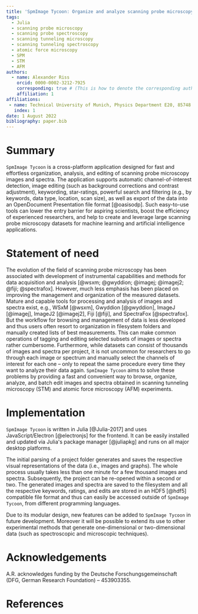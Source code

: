 ```yaml
---
title: 'SpmImage Tycoon: Organize and analyze scanning probe microscopy data'
tags:
  - Julia
  - scanning probe microscopy
  - scanning probe spectroscopy
  - scanning tunneling microscopy
  - scanning tunneling spectroscopy
  - atomic force microscopy
  - SPM
  - STM
  - AFM
authors:
  - name: Alexander Riss
    orcid: 0000-0002-3212-7925
    corresponding: true # (This is how to denote the corresponding author)
    affiliation: 1
affiliations:
 - name: Technical University of Munich, Physics Department E20, 85748 Garching, Germany
   index: 1
date: 1 August 2022
bibliography: paper.bib
---
```


# Summary

`SpmImage Tycoon` is a cross-platform application designed for fast and effortless organization, analysis, and editing of scanning probe microscopy images and spectra. The application supports automatic channel-of-interest detection, image editing (such as background corrections and contrast adjustment), keywording, star-ratings, powerful search and filtering (e.g., by keywords, data type, location, scan size), as well as export of the data into an OpenDocument Presentation file format [@oasisodp]. Such easy-to-use tools can lower the entry barrier for aspiring scientists, boost the efficiency of experienced researchers, and help to create and leverage large scanning probe microscopy datasets for machine learning and artificial intelligence applications.

# Statement of need

The evolution of the field of scanning probe microscopy has been associated with development of instrumental capabilities and methods for data acquisition and analysis [@wsxm; @gwyddion; @imagej; @imagej2; @fiji; @spectrafox]. However, much less emphasis has been placed on improving the management and organization of the measured datasets. Mature and capable tools for processing and analysis of images and spectra exist, e.g., WSxM [@wsxm], Gwyddion [@gwyddion], ImageJ [@imagej], ImageJ2 [@imagej2], Fiji [@fiji], and SpectraFox [@spectrafox]. But the workflow for browsing and management of data is less developed and thus users often resort to organization in filesystem folders and manually created lists of best measurements. This can make common operations of tagging and editing selected subsets of images or spectra rather cumbersome. Furthermore, while datasets can consist of thousands of images and spectra per project, it is not uncommon for researchers to go through each image or spectrum and manually select the channels of interest for each one – only to repeat the same procedure every time they want to analyze their data again. `SpmImage Tycoon` aims to solve these problems by providing a fast and convenient way to browse, organize, analyze, and batch edit images and spectra obtained in scanning tunneling microscopy (STM) and atomic force microscopy (AFM) experiments.

# Implementation

`SpmImage Tycoon` is written in Julia [@Julia-2017] and uses JavaScript/Electron [@electronjs] for the frontend. It can be easily installed and updated via Julia's package manager [@juliapkg] and runs on all major desktop platforms.

The initial parsing of a project folder generates and saves the respective visual representations of the data (i.e., images and graphs). The whole process usually takes less than one minute for a few thousand images and spectra. Subsequently, the project can be re-opened within a second or two. The generated images and spectra are saved to the filesystem and all the respective keywords, ratings, and edits are stored in an HDF5 [@hdf5] compatible file format and thus can easily be accessed outside of `SpmImage Tycoon`, from different programming languages.

Due to its modular design, new features can be added to `SpmImage Tycoon` in future development. Moreover it will be possible to extend its use to other experimental methods that generate one-dimensional or two-dimensional data (such as spectroscopic and microscopic techniques).

# Acknowledgements

A.R. acknowledges funding by the Deutsche Forschungsgemeinschaft (DFG, German Research Foundation) – 453903355.

# References